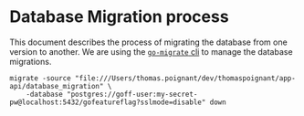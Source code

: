# Database Migration process
This document describes the process of migrating the database from one version to another.
We are using the [`go-migrate` cli](https://github.com/golang-migrate/migrate/tree/master/cmd/migrate) to manage the database migrations.


```shell
migrate -source "file:///Users/thomas.poignant/dev/thomaspoignant/app-api/database_migration" \
    -database "postgres://goff-user:my-secret-pw@localhost:5432/gofeatureflag?sslmode=disable" down
```
